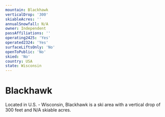 ```yaml
---
mountain: Blackhawk
verticalDrop: '300'
skiableAcres: ''
annualSnowfall: N/A
owner: Independent
passAffiliations: ''
operating2425: 'Yes'
operated2324: 'Yes'
surfaceLiftsOnly: 'No'
openToPublic: 'No'
skied: 'No'
country: USA
state: Wisconsin
---
```


# Blackhawk

Located in U.S. - Wisconsin, Blackhawk is a ski area with a vertical drop of 300 feet and N/A skiable acres.
